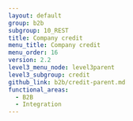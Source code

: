 ```yaml
---
layout: default
group: b2b
subgroup: 10_REST
title: Company credit
menu_title: Company credit
menu_order: 16
version: 2.2
level3_menu_node: level3parent
level3_subgroup: credit
github_link: b2b/credit-parent.md
functional_areas:
  - B2B
  - Integration
---
```

